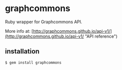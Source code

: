 # graphcommons
Ruby wrapper for Graphcommons API. 

More info at: [http://graphcommons.github.io/api-v1/](http://graphcommons.github.io/api-v1/ "API reference")

## installation
```
$ gem install graphcommons
```

